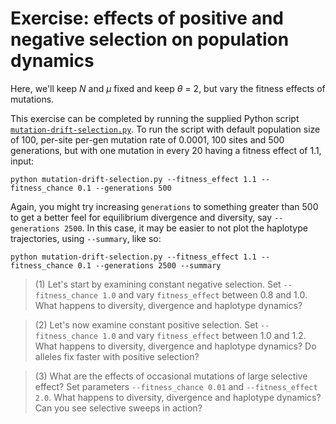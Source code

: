 # Exercise: effects of positive and negative selection on population dynamics

Here, we'll keep *N* and *&mu;* fixed and keep *&theta;* = 2, but vary the fitness effects of mutations.

This exercise can be completed by running the supplied Python script [`mutation-drift-selection.py`](https://github.com/trvrb/sismid/blob/master/wright-fisher/mutation-drift-selection.py). To run the script with default population size of 100, per-site per-gen mutation rate of 0.0001, 100 sites and 500 generations, but with one mutation in every 20 having a fitness effect of 1.1, input:

```
python mutation-drift-selection.py --fitness_effect 1.1 --fitness_chance 0.1 --generations 500
```

Again, you might try increasing `generations` to something greater than 500 to get a better feel for equilibrium divergence and diversity, say `--generations 2500`. In this case, it may be easier to not plot the haplotype trajectories, using `--summary`, like so:

```
python mutation-drift-selection.py --fitness_effect 1.1 --fitness_chance 0.1 --generations 2500 --summary
```

> (1) Let's start by examining constant negative selection. Set `--fitness_chance 1.0` and vary `fitness_effect` between 0.8 and 1.0. What happens to diversity, divergence and haplotype dynamics? 

> (2) Let's now examine constant positive selection. Set `--fitness_chance 1.0` and vary `fitness_effect` between 1.0 and 1.2. What happens to diversity, divergence and haplotype dynamics? Do alleles fix faster with positive selection?

> (3) What are the effects of occasional mutations of large selective effect? Set parameters `--fitness_chance 0.01` and `--fitness_effect 2.0`. What happens to diversity, divergence and haplotype dynamics? Can you see selective sweeps in action?
